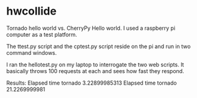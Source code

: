 hwcollide
=========

Tornado hello world vs. CherryPy Hello world.  I used a raspberry pi computer as a test platform.

The ttest.py script and the cptest.py script reside on the pi and run in two command windows.

I ran the hellotest.py on my laptop to interrogate the two web scripts.
It basically throws 100 requests at each and sees how fast they respond.

Results:
Elapsed time tornado 3.22899985313
Elapsed time tornado 21.2269999981

